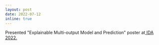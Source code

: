 ```yaml
---
layout: post
date: 2022-07-12
inline: true
---
```


Presented "Explainable Multi-output Model and Prediction" poster at<a href="https://ida-2022.org/phd-forum/"> IDA 2022. </a>